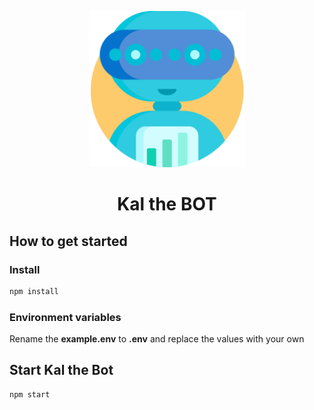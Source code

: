 <p align="center">
  <img width="250" height="250" src="./images/icon/bot.png">
</p>
<h1 align="center">Kal the BOT</h1>

## How to get started

### Install
```bash
npm install
```
### Environment variables
Rename the **example.env** to **.env** and replace the values with your own

## Start Kal the Bot

```bash
npm start
```
